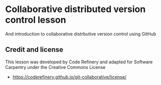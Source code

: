 

# Collaborative distributed version control lesson
And introduction to collaborative distrbutive version control using GitHub

## Credit and license

This lesson was developed by Code Refinery and adapted for Software Carpentry under the Creative Commons License

- https://coderefinery.github.io/git-collaborative/license/
